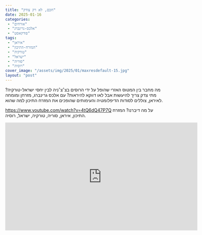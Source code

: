 ```yaml
---
title: "חכם, לא רק צודק"
date: 2025-01-16
categories: 
 - "אורחים"
 - "אלכס-גרינברג"
 - "פודקאסט"
tags: 
 - "איראן"
 - "המזרח-התיכון"
 - "טורקיה"
 - "ישראל"
 - "סוריה"
 - "רוסיה"
cover_image: "/assets/img/2025/01/maxresdefault-15.jpg"
layout: "post"
---
```


מה מחבר בין המטוס האזרי שהופל על ידי הרוסים בצ׳צ׳ניה לבין יחסי ישראל-טורקיה? מתי צדק צריך להיעשות אבל לאו דווקא להיראות? עם אלכס גרינברג, מזרחן ומומחה לאיראן, צוללים לסודות הדיפלומטיה והעימותים שהופכים את המזרח התיכון למה שהוא.

<https://www.youtube.com/watch?v=4tQ6dQ47P7Q>
על מה דיברנו? המזרח התיכון, איראן, סוריה, טורקיה, ישראל, רוסיה.

<iframe width="610" height="343" src="https://www.youtube.com/embed/4tQ6dQ47P7Q" frameborder="0" allow="accelerometer; autoplay; clipboard-write; encrypted-media; gyroscope; picture-in-picture; web-share" referrerpolicy="strict-origin-when-cross-origin" allowfullscreen></iframe>
